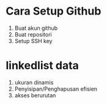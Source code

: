 # Cara Setup Github #

1. Buat akun github
2. Buat repositori
3. Setup SSH key 
 
# linkedlist data #
1. ukuran dinamis
2. Penyisipan/Penghapusan efisien
3. akses berurutan
